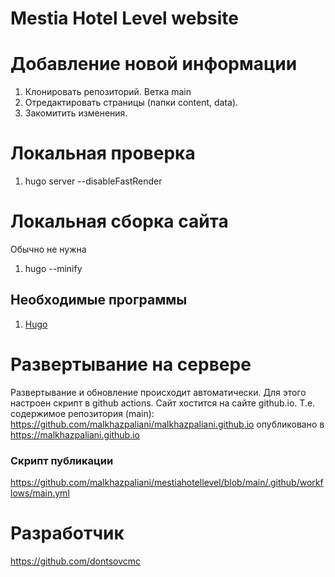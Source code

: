 # Mestia Hotel Level website

# Добавление новой информации
1. Клонировать репозиторий. Ветка main
2. Отредактировать страницы (папки content, data).
3. Закомитить изменения.

# Локальная проверка
1. hugo server --disableFastRender

# Локальная сборка сайта
Обычно не нужна
1. hugo --minify

## Необходимые программы
1. [Hugo](https://gohugo.io/installation/)

# Развертывание на сервере
Развертывание и обновление происходит автоматически. Для этого настроен скрипт в github actions. 
Сайт хостится на сайте github.io. Т.е. содержимое репозитория (main): https://github.com/malkhazpaliani/malkhazpaliani.github.io опубликовано в https://malkhazpaliani.github.io 

### Скрипт публикации
https://github.com/malkhazpaliani/mestiahotellevel/blob/main/.github/workflows/main.yml

# Разработчик
https://github.com/dontsovcmc
